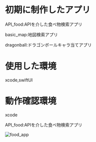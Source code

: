 # 初期に制作したアプリ

API_food:APIを介した食べ物検索アプリ



basic_map:地図検索アプリ

dragonball:ドラゴンボールキャラ当てアプリ

# 使用した環境

xcode,swiftUI

# 動作確認環境

xcode

API_food:APIを介した食べ物検索アプリ

![food_app](https://user-images.githubusercontent.com/65348333/117131520-8292c800-addc-11eb-8a3c-860aa0475d2a.gif)
